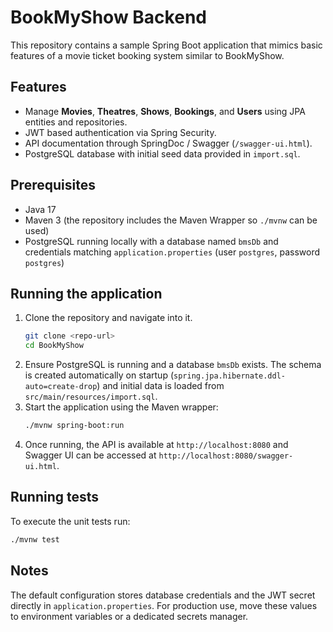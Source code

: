 # BookMyShow Backend

This repository contains a sample Spring Boot application that mimics basic features of a movie ticket booking system similar to BookMyShow.

## Features

- Manage **Movies**, **Theatres**, **Shows**, **Bookings**, and **Users** using JPA entities and repositories.
- JWT based authentication via Spring Security.
- API documentation through SpringDoc / Swagger (`/swagger-ui.html`).
- PostgreSQL database with initial seed data provided in `import.sql`.

## Prerequisites

- Java 17
- Maven 3 (the repository includes the Maven Wrapper so `./mvnw` can be used)
- PostgreSQL running locally with a database named `bmsDb` and credentials matching `application.properties` (user `postgres`, password `postgres`)

## Running the application

1. Clone the repository and navigate into it.
   ```bash
   git clone <repo-url>
   cd BookMyShow
   ```
2. Ensure PostgreSQL is running and a database `bmsDb` exists. The schema is created automatically on startup (`spring.jpa.hibernate.ddl-auto=create-drop`) and initial data is loaded from `src/main/resources/import.sql`.
3. Start the application using the Maven wrapper:
   ```bash
   ./mvnw spring-boot:run
   ```
4. Once running, the API is available at `http://localhost:8080` and Swagger UI can be accessed at `http://localhost:8080/swagger-ui.html`.

## Running tests

To execute the unit tests run:
```bash
./mvnw test
```

## Notes

The default configuration stores database credentials and the JWT secret directly in `application.properties`. For production use, move these values to environment variables or a dedicated secrets manager.
